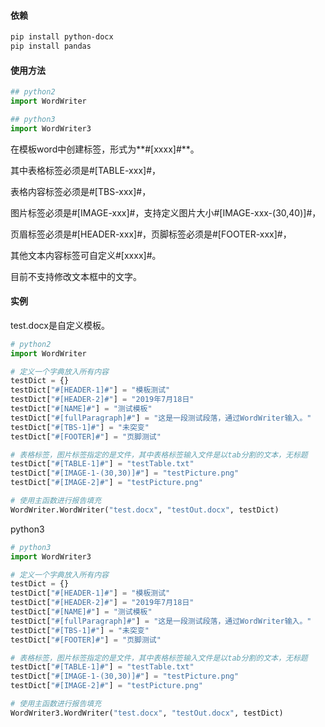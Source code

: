 #### 依赖
```bash
pip install python-docx
pip install pandas
```


#### 使用方法
```python
## python2
import WordWriter

## python3
import WordWriter3
```

在模板word中创建标签，形式为**#[xxxx]#**。

其中表格标签必须是#[TABLE-xxx]#，

表格内容标签必须是#[TBS-xxx]#，

图片标签必须是#[IMAGE-xxx]#，支持定义图片大小#[IMAGE-xxx-(30,40)]#，

页眉标签必须是#[HEADER-xxx]#，页脚标签必须是#[FOOTER-xxx]#，

其他文本内容标签可自定义#[xxxx]#。

目前不支持修改文本框中的文字。

#### 实例
test.docx是自定义模板。

```python
# python2
import WordWriter

# 定义一个字典放入所有内容
testDict = {}
testDict["#[HEADER-1]#"] = "模板测试"
testDict["#[HEADER-2]#"] = "2019年7月18日"
testDict["#[NAME]#"] = "测试模板"
testDict["#[fullParagraph]#"] = "这是一段测试段落，通过WordWriter输入。"
testDict["#[TBS-1]#"] = "未突变"
testDict["#[FOOTER]#"] = "页脚测试"

# 表格标签，图片标签指定的是文件，其中表格标签输入文件是以tab分割的文本，无标题
testDict["#[TABLE-1]#"] = "testTable.txt"
testDict["#[IMAGE-1-(30,30)]#"] = "testPicture.png"
testDict["#[IMAGE-2]#"] = "testPicture.png"

# 使用主函数进行报告填充
WordWriter.WordWriter("test.docx", "testOut.docx", testDict)
```

python3

```python
# python3
import WordWriter3

# 定义一个字典放入所有内容
testDict = {}
testDict["#[HEADER-1]#"] = "模板测试"
testDict["#[HEADER-2]#"] = "2019年7月18日"
testDict["#[NAME]#"] = "测试模板"
testDict["#[fullParagraph]#"] = "这是一段测试段落，通过WordWriter输入。"
testDict["#[TBS-1]#"] = "未突变"
testDict["#[FOOTER]#"] = "页脚测试"

# 表格标签，图片标签指定的是文件，其中表格标签输入文件是以tab分割的文本，无标题
testDict["#[TABLE-1]#"] = "testTable.txt"
testDict["#[IMAGE-1-(30,30)]#"] = "testPicture.png"
testDict["#[IMAGE-2]#"] = "testPicture.png"

# 使用主函数进行报告填充
WordWriter3.WordWriter("test.docx", "testOut.docx", testDict)
```